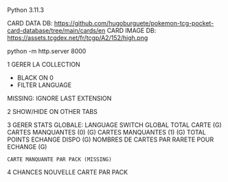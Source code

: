 Python 3.11.3

CARD DATA DB: https://github.com/hugoburguete/pokemon-tcg-pocket-card-database/tree/main/cards/en
CARD IMAGE DB: https://assets.tcgdex.net/fr/tcgp/A2/152/high.png

python -m http.server 8000

1 GERER LA COLLECTION
  - BLACK ON 0
 - FILTER LANGUAGE


 MISSING:
  IGNORE LAST EXTENSION

2 SHOW/HIDE ON OTHER TABS

3 GERER STATS GLOBALE:
    LANGUAGE SWITCH GLOBAL
    TOTAL CARTE (G)
    CARTES MANQUANTES (0) (G)
    CARTES MANQUANTES (1) (G)
    TOTAL POINTS ECHANGE DISPO (G)
    NOMBRES DE CARTES PAR RARETE POUR ECHANGE (G)
    
    CARTE MANQUANTE PAR PACK (MISSING)

4 CHANCES NOUVELLE CARTE PAR PACK




